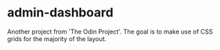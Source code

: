 # admin-dashboard
Another project from 'The Odin Project'. The goal is to make use of CSS grids for the majority of the layout.